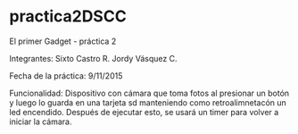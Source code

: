 # practica2DSCC
El primer Gadget - práctica 2

Integrantes:
Sixto Castro R.
Jordy Vásquez C.

Fecha de la práctica: 9/11/2015

Funcionalidad:
Dispositivo con cámara que toma fotos al presionar un botón y luego lo guarda en una tarjeta sd manteniendo como retroalimnetacón un led encendido.
Después de ejecutar esto, se usará un timer para volver a iniciar la cámara.
